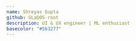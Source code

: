 ```yaml
---
name: Shreyas Gupta
github: GLaDOS-root
description: UI & UX engineer | ML enthusiast
basecolor: "#5b3277"
---
```

